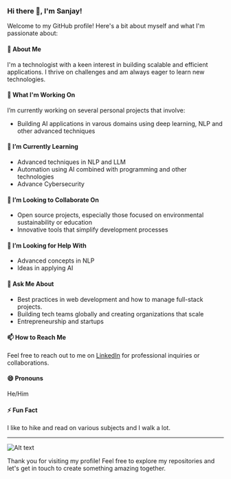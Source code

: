 ### Hi there 👋, I'm Sanjay!

Welcome to my GitHub profile! Here's a bit about myself and what I'm passionate about:

#### 🚀 About Me
I'm a technologist with a keen interest in building scalable and efficient applications. I thrive on challenges and am always eager to learn new technologies.

#### 🔭 What I'm Working On
I’m currently working on several personal projects that involve:
- Building AI applications in varous domains using deep learning, NLP and other advanced techniques


#### 🌱 I’m Currently Learning
- Advanced techniques in NLP and LLM
- Automation using AI combined with programming and other technologies
- Advance Cybersecurity

#### 👯 I’m Looking to Collaborate On
- Open source projects, especially those focused on environmental sustainability or education
- Innovative tools that simplify development processes

#### 🤔 I’m Looking for Help With
- Advanced concepts in NLP 
- Ideas in applying AI

#### 💬 Ask Me About
- Best practices in web development and how to manage full-stack projects.
- Building tech teams globally and creating organizations that scale
- Entrepreneurship and startups

#### 📫 How to Reach Me
Feel free to reach out to me on [LinkedIn](https://www.linkedin.com/in/sanjayv) for professional inquiries or collaborations.

#### 😄 Pronouns
He/Him

#### ⚡ Fun Fact
I like to hike and read on various subjects and I walk a lot.

---
![Alt text]([url_to_image](https://www.researchgate.net/figure/Common-architectures-of-neural-networks-A-The-simplest-neural-network-comprises-three_fig2_339717934))


Thank you for visiting my profile! Feel free to explore my repositories and let's get in touch to create something amazing together.

